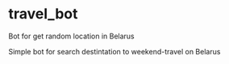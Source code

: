 # travel_bot
Bot for get random location in Belarus

Simple bot for search destintation to weekend-travel on Belarus
